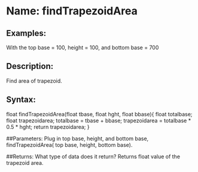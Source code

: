 # Name: findTrapezoidArea

## Examples:
With the top base = 100, height = 100, and bottom base = 700

## Description:
Find area of trapezoid.

## Syntax:
float findTrapezoidArea(float tbase, float hght, float bbase){
  float totalbase;
  float trapezoidarea; 
  totalbase = tbase + bbase; 
  trapezoidarea = totalbase * 0.5 * hght; 
  return trapezoidarea; 
}


##Parameters: 
Plug in top base, height, and bottom base, findTrapezoidArea( top base, height, bottom base). 

##Returns:
What type of data does it return?
Returns float value of the trapezoid area. 

